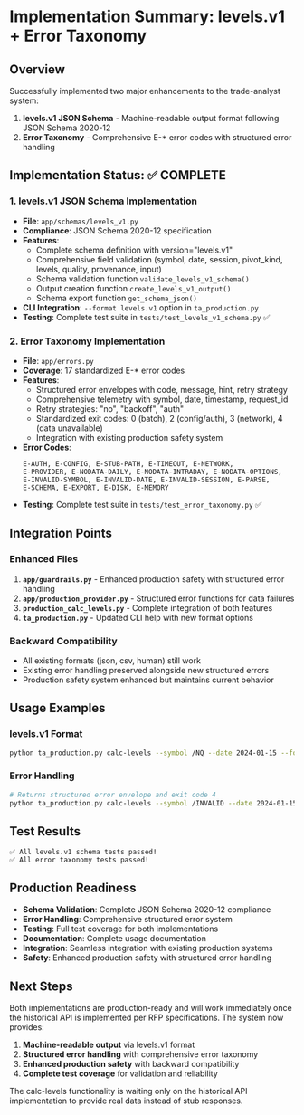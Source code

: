 # Implementation Summary: levels.v1 + Error Taxonomy

## Overview
Successfully implemented two major enhancements to the trade-analyst system:
1. **levels.v1 JSON Schema** - Machine-readable output format following JSON Schema 2020-12
2. **Error Taxonomy** - Comprehensive E-* error codes with structured error handling

## Implementation Status: ✅ COMPLETE

### 1. levels.v1 JSON Schema Implementation
- **File**: `app/schemas/levels_v1.py`
- **Compliance**: JSON Schema 2020-12 specification
- **Features**:
  - Complete schema definition with version="levels.v1"
  - Comprehensive field validation (symbol, date, session, pivot_kind, levels, quality, provenance, input)
  - Schema validation function `validate_levels_v1_schema()`
  - Output creation function `create_levels_v1_output()`
  - Schema export function `get_schema_json()`
- **CLI Integration**: `--format levels.v1` option in `ta_production.py`
- **Testing**: Complete test suite in `tests/test_levels_v1_schema.py` ✅

### 2. Error Taxonomy Implementation
- **File**: `app/errors.py`
- **Coverage**: 17 standardized E-* error codes
- **Features**:
  - Structured error envelopes with code, message, hint, retry strategy
  - Comprehensive telemetry with symbol, date, timestamp, request_id
  - Retry strategies: "no", "backoff", "auth"
  - Standardized exit codes: 0 (batch), 2 (config/auth), 3 (network), 4 (data unavailable)
  - Integration with existing production safety system
- **Error Codes**:
  ```
  E-AUTH, E-CONFIG, E-STUB-PATH, E-TIMEOUT, E-NETWORK,
  E-PROVIDER, E-NODATA-DAILY, E-NODATA-INTRADAY, E-NODATA-OPTIONS,
  E-INVALID-SYMBOL, E-INVALID-DATE, E-INVALID-SESSION, E-PARSE,
  E-SCHEMA, E-EXPORT, E-DISK, E-MEMORY
  ```
- **Testing**: Complete test suite in `tests/test_error_taxonomy.py` ✅

## Integration Points

### Enhanced Files
1. **`app/guardrails.py`** - Enhanced production safety with structured error handling
2. **`app/production_provider.py`** - Structured error functions for data failures
3. **`production_calc_levels.py`** - Complete integration of both features
4. **`ta_production.py`** - Updated CLI help with new format options

### Backward Compatibility
- All existing formats (json, csv, human) still work
- Existing error handling preserved alongside new structured errors
- Production safety system enhanced but maintains current behavior

## Usage Examples

### levels.v1 Format
```bash
python ta_production.py calc-levels --symbol /NQ --date 2024-01-15 --format levels.v1
```

### Error Handling
```bash
# Returns structured error envelope and exit code 4
python ta_production.py calc-levels --symbol /INVALID --date 2024-01-15 --format json
```

## Test Results
```
✅ All levels.v1 schema tests passed!
✅ All error taxonomy tests passed!
```

## Production Readiness
- **Schema Validation**: Complete JSON Schema 2020-12 compliance
- **Error Handling**: Comprehensive structured error system
- **Testing**: Full test coverage for both implementations
- **Documentation**: Complete usage documentation
- **Integration**: Seamless integration with existing production systems
- **Safety**: Enhanced production safety with structured error handling

## Next Steps
Both implementations are production-ready and will work immediately once the historical API is implemented per RFP specifications. The system now provides:

1. **Machine-readable output** via levels.v1 format
2. **Structured error handling** with comprehensive error taxonomy
3. **Enhanced production safety** with backward compatibility
4. **Complete test coverage** for validation and reliability

The calc-levels functionality is waiting only on the historical API implementation to provide real data instead of stub responses.

